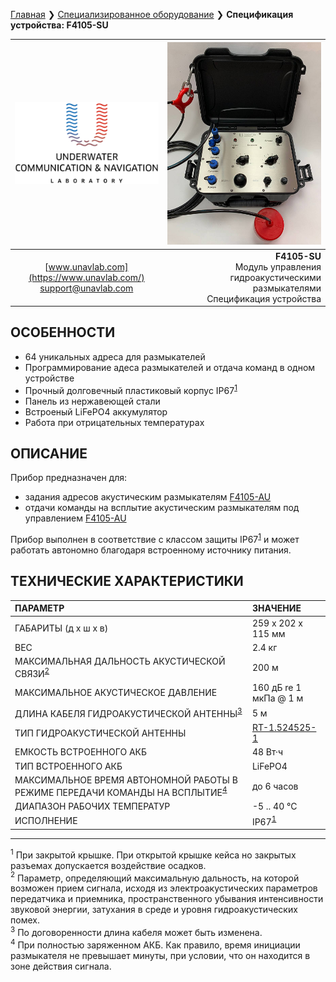 [Главная](/README_RU) ❯ [Специализированное оборудование](/underwater_bespoke_systems_ru) ❯ **Спецификация устройства: F4105-SU**

<div style="page-break-after: always;"></div>

| ![logo](/documentation/sm_logo.png) | ![F4105-SU](/documentation/F4105_SU.png) |
| :---: | ---: |
| [www.unavlab.com](https://www.unavlab.com/) <br/> [support@unavlab.com](mailto:support@unavlab.com) | **F4105-SU** <br/> Модуль управления гидроакустическими размыкателями <br/> Спецификация устройства |

## ОСОБЕННОСТИ

* 64 уникальных адреса для размыкателей
* Программирование адеса размыкателей и отдача команд в одном устройстве
* Прочный долговечный пластиковый корпус IP67<sup>[1](#footnote1)</sup>
* Панель из нержавеющей стали
* Встроеный LiFePO4 аккумулятор
* Работа при отрицательных температурах

## ОПИСАНИЕ

Прибор предназначен для:
- задания адресов акустическим размыкателям [F4105-AU](F4105_AU_Specification_ru.md)
- отдачи команды на всплытие акустическим размыкателям под управлением [F4105-AU](F4105_AU_Specification_ru.md)

Прибор выполнен в соответствие с классом защиты IP67<sup>[1](#footnote1)</sup> и может работать автономно благодаря встроенному источнику питания.
  
<div style="page-break-after: always;"></div>

## ТЕХНИЧЕСКИЕ ХАРАКТЕРИСТИКИ

| ПАРАМЕТР | ЗНАЧЕНИЕ |
| :--- | :--- |
| ГАБАРИТЫ (д х ш х в)| 259 x 202 x 115 мм |
| ВЕС | 2.4 кг |
| МАКСИМАЛЬНАЯ ДАЛЬНОСТЬ АКУСТИЧЕСКОЙ СВЯЗИ<sup>[2](#footnote2)</sup> | 200 м |
| МАКСИМАЛЬНОЕ АКУСТИЧЕСКОЕ ДАВЛЕНИЕ | 160 дБ re 1 мкПа @ 1 м |
| ДЛИНА КАБЕЛЯ ГИДРОАКУСТИЧЕСКОЙ АНТЕННЫ<sup>[3](#footnote3)</sup> | 5 м |
| ТИП ГИДРОАКУСТИЧЕСКОЙ АНТЕННЫ | [RT-1.524525-1](/documentation/RU/Transducers/RT-1.524525-1_specification_ru.md) |
| ЕМКОСТЬ ВСТРОЕННОГО АКБ | 48 Вт·ч |
| ТИП ВСТРОЕННОГО АКБ | LiFePO4 |
| МАКСИМАЛЬНОЕ ВРЕМЯ АВТОНОМНОЙ РАБОТЫ В РЕЖИМЕ ПЕРЕДАЧИ КОМАНДЫ НА ВСПЛЫТИЕ<sup>[4](#footnote4)</sup> | до 6 часов |
| ДИАПАЗОН РАБОЧИХ ТЕМПЕРАТУР | -5 .. 40 °С |
| ИСПОЛНЕНИЕ | IP67<sup>[1](#footnote1)</sup> |

<div style="page-break-after: always;"></div>

________________
<a name="footnote1"><sup>1</sup></a> При закрытой крышке. При открытой крышке кейса но закрытых разъемах допускается воздействие осадков.  
<a name="footnote2"><sup>2</sup></a> Параметр, определяющий максимальную дальность, на которой возможен прием сигнала, исходя из электроакустических параметров передатчика и приемника, пространственного убывания интенсивности звуковой энергии, затухания в среде и уровня гидроакустических помех.  
<a name="footnote3"><sup>3</sup></a> По договоренности длина кабеля может быть изменена.  
<a name="footnote4"><sup>4</sup></a> При полностью заряженном АКБ. Как правило, время инициации размыкателя не превышает минуты, при условии, что он находится в зоне действия сигнала.  

<div style="page-break-after: always;"></div>
